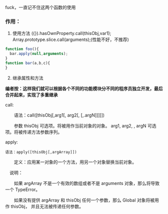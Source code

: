 fuck，一直记不住这两个函数的使用
### 作用：

1. 使用方法 ({}).hasOwnProperty.call(thisObj,var1); 
Array.prototype.slice.call(arguments);(性能不好，不推荐)

```javascript
function foo(){
  bar.apply(null,arguments);
}
function bar(a,b,c){
}
```
2. 继承属性和方法

**编者按：这样我们就可以根据各个不同的功能模块分不同的程序员独立开发，最后合并起来，实现了多重继承**

call:

　　语法：call([thisObj[,arg1[, arg2[, [,.argN]]]]])

　　参数 thisObj 可选项。将被用作当前对象的对象。 arg1, arg2, , argN 可选项。将被传递方法参数序列。
  
apply:

    语法：apply([thisObj[,argArray]]) 
    
　　定义：应用某一对象的一个方法，用另一个对象替换当前对象。 
  
  　说明： 
   
　　如果 argArray 不是一个有效的数组或者不是 arguments 对象，那么将导致一个 TypeError。 
  
　　如果没有提供 argArray 和 thisObj 任何一个参数，那么 Global 对象将被用作 thisObj， 并且无法被传递任何参数。
